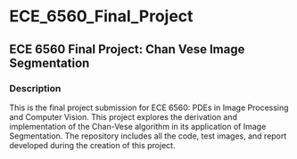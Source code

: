# ECE_6560_Final_Project
## ECE 6560 Final Project: Chan Vese Image Segmentation

### Description
This is the final project submission for ECE 6560: PDEs in Image Processing and Computer Vision.  This project explores the derivation and implementation of the Chan-Vese algorithm in its application of Image Segmentation.  The repository includes all the code, test images, and report developed during the creation of this project.  

